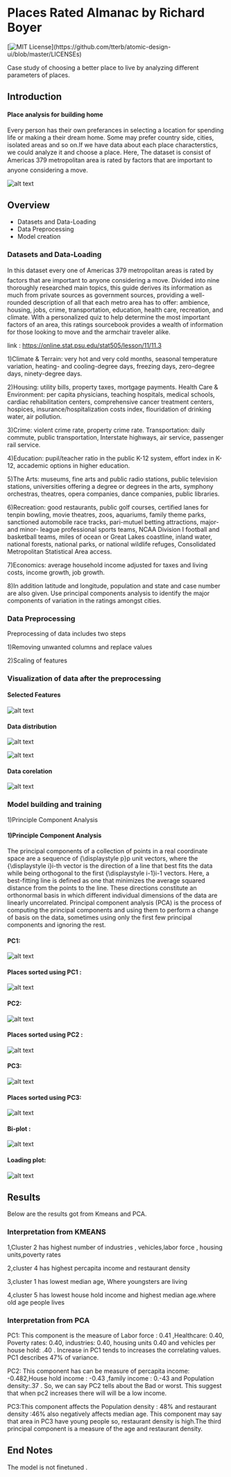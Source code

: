 
# Places Rated Almanac by Richard Boyer

[![MIT License](https://img.shields.io/apm/l/atomic-design-ui.svg?)](https://github.com/tterb/atomic-design-ui/blob/master/LICENSEs)

Case study of choosing a better place to live by analyzing different parameters  of places.
## Introduction 

#### Place analysis for building home
Every person has their own preferances in selecting a location for spending life or making a their dream home.
Some may prefer country side, cities, isolated areas and so on.If we have data about each place characterstics, we could analyze it and choose a place.
Here, The dataset is consist of Americas 379 metropolitan area  is rated by factors that are important to anyone considering a move.


![alt text](https://raw.githubusercontent.com/vivekalex61/almanac_rated/main/images/intro.png)

## Overview 
- Datasets and Data-Loading
- Data Preprocessing
- Model creation

### Datasets and Data-Loading

In this dataset every one of Americas 379 metropolitan areas is rated by factors that are important to anyone considering a move. Divided into nine thoroughly researched main topics, this guide derives its information as much from private sources as government sources, providing a well-rounded description of all that each metro area has to offer: ambience, housing, jobs, crime, transportation, education, health care, recreation, and climate. With a personalized quiz to help determine the most important factors of an area, this ratings sourcebook provides a wealth of information for those looking to move and the armchair traveler alike.

link : https://online.stat.psu.edu/stat505/lesson/11/11.3

1)Climate & Terrain: very hot and very cold months, seasonal temperature variation, heating- and cooling-degree days, freezing days, zero-degree days, ninety-degree days.
 
 2)Housing: utility bills, property taxes, mortgage payments.
Health Care & Environment: per capita physicians, teaching hospitals, medical schools, cardiac rehabilitation centers, comprehensive cancer treatment centers, hospices, insurance/hospitalization costs index, flouridation of drinking water, air pollution.

3)Crime: violent crime rate, property crime rate.
Transportation: daily commute, public transportation, Interstate highways, air service, passenger rail service.

4)Education: pupil/teacher ratio in the public K-12 system, effort index in K-12, accademic options in higher education.

5)The Arts: museums, fine arts and public radio stations, public television stations, universities offering a degree or degrees in the arts, symphony orchestras, theatres, opera companies, dance companies, public libraries.

6)Recreation: good restaurants, public golf courses, certified lanes for tenpin bowling, movie theatres, zoos, aquariums, family theme parks, sanctioned automobile race tracks, pari-mutuel betting attractions, major- and minor- league professional sports teams, NCAA Division I football and basketball teams, miles of ocean or Great Lakes coastline, inland water, national forests, national parks, or national wildlife refuges, Consolidated Metropolitan Statistical Area access.

7)Economics: average household income adjusted for taxes and living costs, income growth, job growth.

8)In addition latitude and longitude, population and state and case number are also given. Use principal components analysis to identify the major components of variation in the ratings amongst cities.


### Data Preprocessing
 Preprocessing of data includes two steps
 
 1)Removing unwanted columns and replace values
 
 2)Scaling of  features

### Visualization of data after the preprocessing 


#### Selected Features

![alt text](https://raw.githubusercontent.com/vivekalex61/almanac_rated/main/images/data.png)


#### Data distribution

![alt text](https://raw.githubusercontent.com/vivekalex61/almanac_rated/main/images/dist_1.png)


![alt text](https://raw.githubusercontent.com/vivekalex61/almanac_rated/main/images/dist_2.png)


#### Data corelation

![alt text](https://raw.githubusercontent.com/vivekalex61/almanac_rated/main/images/corr.png)



### Model building and training


1)Principle Component Analysis


#### 1)Principle Component Analysis

The principal components of a collection of points in a real coordinate space are a sequence of {\displaystyle p}p unit vectors, where the {\displaystyle i}i-th vector is the direction of a line that best fits the data while being orthogonal to the first {\displaystyle i-1}i-1 vectors. Here, a best-fitting line is defined as one that minimizes the average squared distance from the points to the line. These directions constitute an orthonormal basis in which different individual dimensions of the data are linearly uncorrelated. Principal component analysis (PCA) is the process of computing the principal components and using them to perform a change of basis on the data, sometimes using only the first few principal components and ignoring the rest.

#### PC1:


![alt text](https://raw.githubusercontent.com/vivekalex61/almanac_rated/main/images/pc1.png)

####  Places sorted using PC1 :


![alt text](https://raw.githubusercontent.com/vivekalex61/almanac_rated/main/images/pc1_places.png)

####  PC2:


![alt text](https://raw.githubusercontent.com/vivekalex61/almanac_rated/main/images/pc2.png)

####  Places sorted using PC2 :


![alt text](https://raw.githubusercontent.com/vivekalex61/almanac_rated/main/images/pc2_places.png)

####  PC3:


![alt text](https://raw.githubusercontent.com/vivekalex61/almanac_rated/main/images/pc3.png)

####  Places sorted using PC3:


![alt text](https://raw.githubusercontent.com/vivekalex61/almanac_rated/main/images/pc3_places.png)


#### Bi-plot :

![alt text](https://raw.githubusercontent.com/vivekalex61/almanac_rated/main/images/Biplot.png)


#### Loading plot:

![alt text](https://raw.githubusercontent.com/vivekalex61/almanac_rated/main/images/loading_plot.png)


## Results
Below are the results  got from Kmeans and PCA.

###    Interpretation from KMEANS

1,Cluster 2 has highest number of industries , vehicles,labor force , housing units,poverty rates

2,cluster 4 has highest percapita income and restaurant density

3,cluster 1 has lowest median age, Where youngsters are living

4,cluster 5 has lowest house hold income and highest median age.where old age people lives

    
###    Interpretation from PCA
PC1: This component is the measure of Labor force : 0.41 ,Healthcare: 0.40, Poverty rates: 0.40, industries: 0.40, housing units     0.40 and vehicles per house hold: .40 . Increase in  PC1 tends to increases the correlating values. PC1 describes 47% of variance.

PC2: This component has can be measure of  percapita income: -0.482,House hold income  :  -0.43 ,family income  : 0.-43 and Population density:.37 . So, we can say PC2 tells about the Bad or worst. This suggest that when pc2 increases there will will be a low income.

PC3:This component affects the Population density : 48% and restaurant density :46% also negatively affects median age. This component may say that area in PC3 have young people so, restaurant density is high.The third principal component is a measure of the age and restaurant density.

## End Notes

The model is not finetuned .

